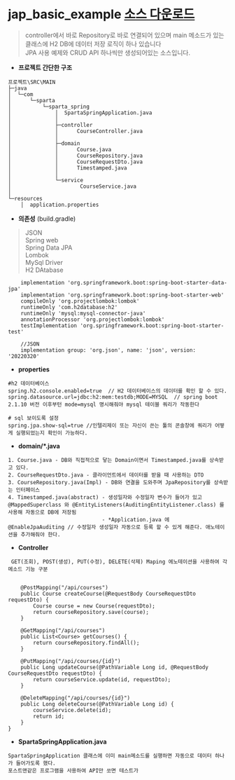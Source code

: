 # jap_basic_example [소스 다운로드](https://drive.google.com/file/d/1abfH4iagaYPjZ6K03GOLCa6dptECyJBG/view?usp=sharing)
> controller에서 바로 Repository로 바로 연결되어 있으며 main 메소드가 있는 클래스에 H2 DB에 데이터 저장 로직이 하나 있습니다  
> JPA 사용 예제와 CRUD API 하나씩만 생성되어있는 소스입니다.  

-  __프로젝트 간단한 구조__ 
```
프로젝트\SRC\MAIN
├─java
│  └─com
│      └─sparta
│          └─sparta_spring
│              │  SpartaSpringApplication.java
│              │
│              ├─controller
│              │      CourseController.java
│              │
│              ├─domain
│              │      Course.java
│              │      CourseRepository.java
│              │      CourseRequestDto.java
│              │      Timestamped.java
│              │
│              └─service
│                      CourseService.java
│
└─resources
    │  application.properties

```  

- __의존성__ (build.gradle)
> JSON  
> Spring web  
> Spring Data JPA  
> Lombok  
> MySql Driver  
> H2 DAtabase
```
    implementation 'org.springframework.boot:spring-boot-starter-data-jpa'
    implementation 'org.springframework.boot:spring-boot-starter-web'
    compileOnly 'org.projectlombok:lombok'
    runtimeOnly 'com.h2database:h2'
    runtimeOnly 'mysql:mysql-connector-java'
    annotationProcessor 'org.projectlombok:lombok'
    testImplementation 'org.springframework.boot:spring-boot-starter-test'

    //JSON
    implementation group: 'org.json', name: 'json', version: '20220320'
```  
- __properties__  
```
#h2 데이터베이스
spring.h2.console.enabled=true  // H2 데이터베이스의 데이터를 확인 할 수 있다.
spring.datasource.url=jdbc:h2:mem:testdb;MODE=MYSQL  // spring boot 2.1.10 버전 이후부턴 mode=mysql 명시해줘야 mysql 테이블 쿼리가 작동한다

# sql 보이도록 설정
spring.jpa.show-sql=true //인텔리제이 또는 자신이 쓴는 툴의 콘솔창에 쿼리가 어떻게 실행되었는지 확인이 가능하다.
```  
- __domain/*.java__
```
1. Course.java - DB와 직접적으로 닿는 Domain이면서 Timestamped.java를 상속받고 있다.
2. CourseRequestDto.java - 클라이언트에서 데이터를 받을 때 사용하는 DTO
3. CourseRepository.java(Impl) - DB와 연결을 도와주며 JpaRepository를 상속받는 인터페이스 
4. Timestamped.java(abstract) - 생성일자와 수정일자 변수가 들어가 있고 @MappedSuperclass 와 @EntityListeners(AuditingEntityListener.class) 를 사용해 자동으로 DB에 저장됨
                              - *Application.java 에 @EnableJpaAuditing // 수정일자 생성일자 자동으로 등록 할 수 있게 해준다. 애노테이션을 추가해줘야 한다.

```


- __Controller__
```
 GET(조회), POST(생성), PUT(수정), DELETE(삭제) Maping 에노테이션을 사용하여 각 메소드 기능 구분 
```
```

    @PostMapping("/api/courses")
    public Course createCourse(@RequestBody CourseRequestDto requestDto) {
        Course course = new Course(requestDto);
        return courseRepository.save(course);
    }

    @GetMapping("/api/courses")
    public List<Course> getCourses() {
        return courseRepository.findAll();
    }

    @PutMapping("/api/courses/{id}")
    public Long updateCourse(@PathVariable Long id, @RequestBody CourseRequestDto requestDto) {
        return courseService.update(id, requestDto);
    }

    @DeleteMapping("/api/courses/{id}")
    public Long deleteCourse(@PathVariable Long id) {
        courseService.delete(id);
        return id;
    }
}
```

- __SpartaSpringApplication.java__
```
SpartaSpringApplication 클래스에 이미 main메소드를 실행하면 자동으로 데이터 하나가 들어가도록 했다.
포스트맨같은 프로그램을 사용하여 API만 쏘면 테스트가 
```
